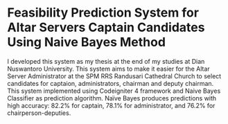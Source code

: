 # Feasibility Prediction System for Altar Servers Captain Candidates Using Naive Bayes Method

I developed this system as my thesis at the end of my studies at Dian Nuswantoro University. This system aims to make it easier for the Altar Server Administrator at the SPM RRS Randusari Cathedral Church to select candidates for captaion, administrators, chairman and deputy chairman. This system implemented using Codeigniter 4 framework and Naive Bayes Classifier as prediction algorithm. Naïve Bayes produces predictions with high accuracy: 82.2% for captain, 78.1% for administrator, and 76.2% for chairperson-deputies.
